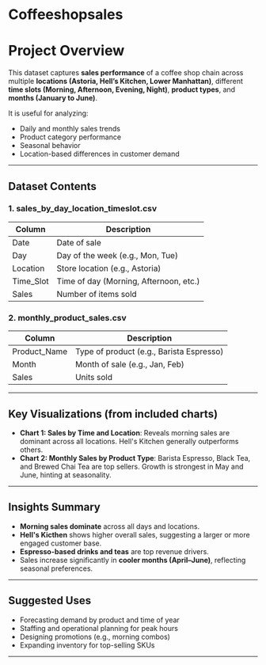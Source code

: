 # Coffeeshopsales

# Project Overview
This dataset captures **sales performance** of a coffee shop chain across multiple **locations (Astoria, Hell’s Kitchen, Lower Manhattan)**, different **time slots (Morning, Afternoon, Evening, Night)**, **product types**, and **months (January to June)**.

It is useful for analyzing:
- Daily and monthly sales trends
- Product category performance
- Seasonal behavior
- Location-based differences in customer demand

---

## Dataset Contents

### 1. **sales_by_day_location_timeslot.csv**
| Column           | Description                            |
|------------------|----------------------------------------|
| Date             | Date of sale                           |
| Day              | Day of the week (e.g., Mon, Tue)       |
| Location         | Store location (e.g., Astoria)         |
| Time_Slot        | Time of day (Morning, Afternoon, etc.) |
| Sales            | Number of items sold                   |

### 2. **monthly_product_sales.csv**
| Column           | Description                              |
|------------------|------------------------------------------|
| Product_Name     | Type of product (e.g., Barista Espresso) |
| Month            | Month of sale (e.g., Jan, Feb)           |
| Sales            | Units sold                               |

---

## Key Visualizations (from included charts)
- **Chart 1: Sales by Time and Location**: Reveals morning sales are dominant across all locations. Hell's Kitchen generally outperforms others.
- **Chart 2: Monthly Sales by Product Type**: Barista Espresso, Black Tea, and Brewed Chai Tea are top sellers. Growth is strongest in May and June, hinting at seasonality.

---

## Insights Summary
- **Morning sales dominate** across all days and locations.
- **Hell's Kicthen** shows higher overall sales, suggesting a larger or more engaged customer base.
- **Espresso-based drinks and teas** are top revenue drivers.
- Sales increase significantly in **cooler months (April–June)**, reflecting seasonal preferences.

---

## Suggested Uses
- Forecasting demand by product and time of year
- Staffing and operational planning for peak hours
- Designing promotions (e.g., morning combos)
- Expanding inventory for top-selling SKUs

---


